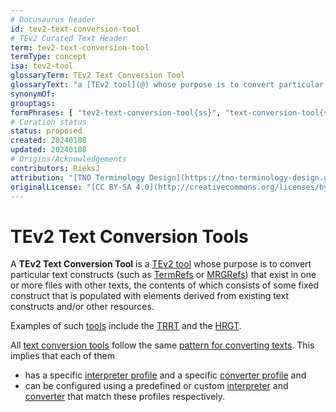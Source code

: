 ```yaml
---
# Docusaurus header
id: tev2-text-conversion-tool
# TEv2 Curated Text Header
term: tev2-text-conversion-tool
termType: concept
isa: tev2-tool
glossaryTerm: TEv2 Text Conversion Tool
glossaryText: "a [TEv2 tool](@) whose purpose is to convert particular text constructs (such as [TermRefs](@) or [MRGRefs](@)) that exist in one or more files with other texts, the contents of which consists of some fixed construct that is populated with elements derived from existing text constructs and/or other resources."
synonymOf: 
grouptags: 
formPhrases: [ "tev2-text-conversion-tool{ss}", "text-conversion-tool{ss}", "conversion-tool{ss}" ]
# Curation status
status: proposed
created: 20240108
updated: 20240108
# Origins/Acknowledgements
contributors: RieksJ
attribution: "[TNO Terminology Design](https://tno-terminology-design.github.io/tev2-specifications/docs)"
originalLicense: "[CC BY-SA 4.0](http://creativecommons.org/licenses/by-sa/4.0/?ref=chooser-v1)"
---
```


# TEv2 Text Conversion Tools

A **TEv2 Text Conversion Tool** is a [TEv2 tool](@) whose purpose is to convert particular text constructs (such as [TermRefs](@) or [MRGRefs](@)) that exist in one or more files with other texts, the contents of which consists of some fixed construct that is populated with elements derived from existing text constructs and/or other resources.

Examples of such [tools](tev2-text-conversion-tool@) include the [TRRT](@) and the [HRGT](@).

All [text conversion tools](@) follow the same [pattern for converting texts](/docs/10-overview/tev2-text-conversion). This implies that each of them

- has a specific [interpreter profile](@) and a specific [converter profile](@) and
- can be configured using a predefined or custom [interpreter](@) and [converter](@) that match these profiles respectively.